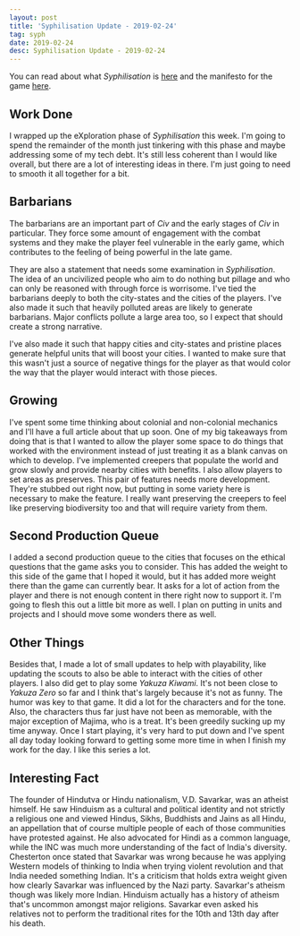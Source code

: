 ```yaml
---
layout: post
title: 'Syphilisation Update - 2019-02-24'
tag: syph
date: 2019-02-24
desc: Syphilisation Update - 2019-02-24
---
```



You can read about what *Syphilisation* is [here](/blog/syph/announce) and the manifesto for the game [here](/blog/syph/manifesto).
## Work Done

I wrapped up the eXploration phase of *Syphilisation* this week. I'm going to spend the remainder of the month just tinkering with this phase and maybe addressing some of my tech debt. It's still less coherent than I would like overall, but there are a lot of interesting ideas in there. I'm just going to need to smooth it all together for a bit.

## Barbarians

The barbarians are an important part of *Civ* and the early stages of *Civ* in particular. They force some amount of engagement with the combat systems and they make the player feel vulnerable in the early game, which contributes to the feeling of being powerful in the late game.


They are also a statement that needs some examination in *Syphilisation*. The idea of an uncivilized people who aim to do nothing but pillage and who can only be reasoned with through force is worrisome. I've tied the barbarians deeply to both the city-states and the cities of the players. I've also made it such that heavily polluted areas are likely to generate barbarians. Major conflicts pollute a large area too, so I expect that should create a strong narrative.


I've also made it such that happy cities and city-states and pristine places generate helpful units that will boost your cities. I wanted to make sure that this wasn't just a source of negative things for the player as that would color the way that the player would interact with those pieces.

## Growing

I've spent some time thinking about colonial and non-colonial mechanics and I'll have a full article about that up soon. One of my big takeaways from doing that is that I wanted to allow the player some space to do things that worked with the environment instead of just treating it as a blank canvas on which to develop. I've implemented creepers that populate the world and grow slowly and provide nearby cities with benefits. I also allow players to set areas as preserves. This pair of features needs more development. They're stubbed out right now, but putting in some variety here is necessary to make the feature. I really want preserving the creepers to feel like preserving biodiversity too and that will require variety from them.

## Second Production Queue

I added a second production queue to the cities that focuses on the ethical questions that the game asks you to consider. This has added the weight to this side of the game that I hoped it would, but it has added more weight there than the game can currently bear. It asks for a lot of action from the player and there is not enough content in there right now to support it. I'm going to flesh this out a little bit more as well. I plan on putting in units and projects and I should move some wonders there as well.

## Other Things

Besides that, I made a lot of small updates to help with playability, like updating the scouts to also be able to interact with the cities of other players. I also did get to play some *Yakuza Kiwami*. It's not been close to *Yakuza Zero* so far and I think that's largely because it's not as funny. The humor was key to that game. It did a lot for the characters and for the tone. Also, the characters thus far just have not been as memorable, with the major exception of Majima, who is a treat. It's been greedily sucking up my time anyway. Once I start playing, it's very hard to put down and I've spent all day today looking forward to getting some more time in when I finish my work for the day. I like this series a lot.

## Interesting Fact

The founder of Hindutva or Hindu nationalism, V.D. Savarkar, was an atheist himself. He saw Hinduism as a cultural and political identity and not strictly a religious one and viewed Hindus, Sikhs, Buddhists and Jains as all Hindu, an appellation that of course multiple people of each of those communities have protested against. He also advocated for Hindi as a common language, while the INC was much more understanding of the fact of India's diversity. Chesterton once stated that Savarkar was wrong because he was applying Western models of thinking to India when trying violent revolution and that India needed something Indian. It's a criticism that holds extra weight given how clearly Savarkar was influenced by the Nazi party. Savarkar's atheism though was likely more Indian. Hinduism actually has a history of atheism that's uncommon amongst major religions. Savarkar even asked his relatives not to perform the traditional rites for the 10th and 13th day after his death.

